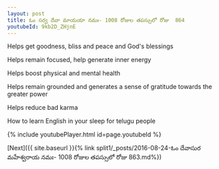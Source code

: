 ```yaml
---
layout: post
title: ఓం సర్వ దేవా మాయయా నమః- 1008 రోజుల తపస్సులో రోజు  864
youtubeId: 9kb2D_ZHjnE
---
```

 
 
Helps get goodness, bliss and peace and God's blessings
 
Helps remain focused, help generate inner energy 
 
Helps boost physical and mental health 
 
Helps remain grounded and generates a sense of gratitude towards the greater power 
 
Helps reduce bad karma
 
How to learn English in your sleep for telugu people
 
 
 
 


{% include youtubePlayer.html id=page.youtubeId %}
 
[Next]({{ site.baseurl }}{% link split1/_posts/2016-08-24-ఓం దేవాసుర మహేశ్వరాయ నమః- 1008 రోజుల తపస్సులో రోజు  863.md%})
 
